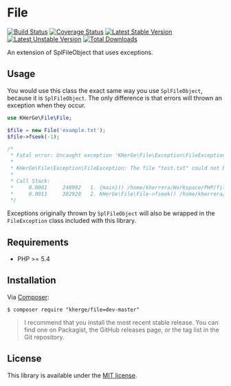 File
====

[![Build Status][]](https://travis-ci.org/kherge/php-file)
[![Coverage Status][]](https://coveralls.io/r/kherge/php-file?branch=master)
[![Latest Stable Version][]](https://packagist.org/packages/kherge/file)
[![Latest Unstable Version][]](https://packagist.org/packages/kherge/file)
[![Total Downloads][]](https://packagist.org/packages/kherge/file)

An extension of SplFileObject that uses exceptions.

Usage
-----

You would use this class the exact same way you use `SplFileObject`, because
it is `SplFileObject`. The only difference is that errors will thrown an
exception when they occur.

```php
use KHerGe\File\File;

$file = new File('example.txt');
$file->fseek(-1);

/* 
 * Fatal error: Uncaught exception 'KHerGe\File\Exception\FileException' with message 'The file "test.txt" could not be seeked.' in /path/to/file/src/lib/KHerGe/File/Exception/FileException.php on line 157
 *
 * KHerGe\File\Exception\FileException: The file "test.txt" could not be seeked. in /path/to/file/src/lib/KHerGe/File/Exception/FileException.php on line 157
 *
 * Call Stack:
 *     0.0001     248992   1. {main}() /home/kherrera/Workspace/PHP/file/test.php:0
 *     0.0011     382928   2. KHerGe\File\File->fseek() /home/kherrera/Workspace/PHP/file/test.php:6
 */
```

Exceptions originally thrown by `SplFileObject` will also be wrapped in the
`FileException` class included with this library.

Requirements
------------

- PHP >= 5.4

Installation
------------

Via [Composer][]:

    $ composer require "kherge/file=dev-master"

> I recommend that you install the most recent stable release. You can find one
> on Packagist, the GitHub releases page, or the tag list in the Git repository.

License
-------

This library is available under the [MIT license](LICENSE).

[Build Status]: https://travis-ci.org/kherge/php-file.png?branch=master
[Coverage Status]: https://coveralls.io/repos/kherge/php-file/badge.png?branch=master
[Latest Stable Version]: https://poser.pugx.org/kherge/file/v/stable.png
[Latest Unstable Version]: https://poser.pugx.org/kherge/file/v/unstable.png
[Total Downloads]: https://poser.pugx.org/kherge/file/downloads.png

[Composer]: http://getcomposer.org/
